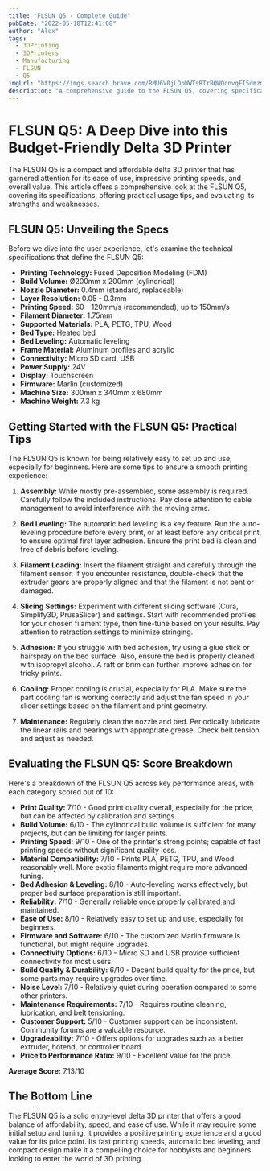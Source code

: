 ```yaml
---
title: "FLSUN Q5 - Complete Guide"
pubDate: "2022-05-18T12:41:08"
author: "Alex"
tags:
  - 3DPrinting
  - 3DPrinters
  - Manufacturing
  - FLSUN
  - Q5
imgUrl: "https://imgs.search.brave.com/RMU6V0jLDpWWTsRTrBQWQcnvqFI5dmzmk1ARWD66gl0/rs:fit:860:0:0:0/g:ce/aHR0cHM6Ly9jZG4x/LmJvdGxhbmQuZGUv/MTEwNDU5LXBkdF81/NDAvM2QtZHJ1Y2tl/ci1mbHN1bi1xNS5q/cGc"
description: "A comprehensive guide to the FLSUN Q5, covering specifications, usage tips, and comparisons with similar products."
---
```


# FLSUN Q5: A Deep Dive into this Budget-Friendly Delta 3D Printer

The FLSUN Q5 is a compact and affordable delta 3D printer that has garnered attention for its ease of use, impressive printing speeds, and overall value. This article offers a comprehensive look at the FLSUN Q5, covering its specifications, offering practical usage tips, and evaluating its strengths and weaknesses.

## FLSUN Q5: Unveiling the Specs

Before we dive into the user experience, let's examine the technical specifications that define the FLSUN Q5:

*   **Printing Technology:** Fused Deposition Modeling (FDM)
*   **Build Volume:** Ø200mm x 200mm (cylindrical)
*   **Nozzle Diameter:** 0.4mm (standard, replaceable)
*   **Layer Resolution:** 0.05 - 0.3mm
*   **Printing Speed:** 60 - 120mm/s (recommended), up to 150mm/s
*   **Filament Diameter:** 1.75mm
*   **Supported Materials:** PLA, PETG, TPU, Wood
*   **Bed Type:** Heated bed
*   **Bed Leveling:** Automatic leveling
*   **Frame Material:** Aluminum profiles and acrylic
*   **Connectivity:** Micro SD card, USB
*   **Power Supply:** 24V
*   **Display:** Touchscreen
*   **Firmware:** Marlin (customized)
*   **Machine Size:** 300mm x 340mm x 680mm
*   **Machine Weight:** 7.3 kg

## Getting Started with the FLSUN Q5: Practical Tips

The FLSUN Q5 is known for being relatively easy to set up and use, especially for beginners. Here are some tips to ensure a smooth printing experience:

1.  **Assembly:** While mostly pre-assembled, some assembly is required. Carefully follow the included instructions. Pay close attention to cable management to avoid interference with the moving arms.

2.  **Bed Leveling:** The automatic bed leveling is a key feature.  Run the auto-leveling procedure before every print, or at least before any critical print, to ensure optimal first layer adhesion.  Ensure the print bed is clean and free of debris before leveling.

3.  **Filament Loading:** Insert the filament straight and carefully through the filament sensor. If you encounter resistance, double-check that the extruder gears are properly aligned and that the filament is not bent or damaged.

4.  **Slicing Settings:** Experiment with different slicing software (Cura, Simplify3D, PrusaSlicer) and settings. Start with recommended profiles for your chosen filament type, then fine-tune based on your results.  Pay attention to retraction settings to minimize stringing.

5.  **Adhesion:** If you struggle with bed adhesion, try using a glue stick or hairspray on the bed surface. Also, ensure the bed is properly cleaned with isopropyl alcohol. A raft or brim can further improve adhesion for tricky prints.

6.  **Cooling:** Proper cooling is crucial, especially for PLA. Make sure the part cooling fan is working correctly and adjust the fan speed in your slicer settings based on the filament and print geometry.

7.  **Maintenance:** Regularly clean the nozzle and bed. Periodically lubricate the linear rails and bearings with appropriate grease. Check belt tension and adjust as needed.

## Evaluating the FLSUN Q5: Score Breakdown

Here's a breakdown of the FLSUN Q5 across key performance areas, with each category scored out of 10:

*   **Print Quality:** 7/10 - Good print quality overall, especially for the price, but can be affected by calibration and settings.
*   **Build Volume:** 6/10 - The cylindrical build volume is sufficient for many projects, but can be limiting for larger prints.
*   **Printing Speed:** 9/10 - One of the printer's strong points; capable of fast printing speeds without significant quality loss.
*   **Material Compatibility:** 7/10 - Prints PLA, PETG, TPU, and Wood reasonably well. More exotic filaments might require more advanced tuning.
*   **Bed Adhesion & Leveling:** 8/10 - Auto-leveling works effectively, but proper bed surface preparation is still important.
*   **Reliability:** 7/10 - Generally reliable once properly calibrated and maintained.
*   **Ease of Use:** 8/10 - Relatively easy to set up and use, especially for beginners.
*   **Firmware and Software:** 6/10 - The customized Marlin firmware is functional, but might require upgrades.
*   **Connectivity Options:** 6/10 - Micro SD and USB provide sufficient connectivity for most users.
*   **Build Quality & Durability:** 6/10 - Decent build quality for the price, but some parts may require upgrades over time.
*   **Noise Level:** 7/10 - Relatively quiet during operation compared to some other printers.
*   **Maintenance Requirements:** 7/10 - Requires routine cleaning, lubrication, and belt tensioning.
*   **Customer Support:** 5/10 - Customer support can be inconsistent. Community forums are a valuable resource.
*   **Upgradeability:** 7/10 - Offers options for upgrades such as a better extruder, hotend, or controller board.
*   **Price to Performance Ratio:** 9/10 - Excellent value for the price.

**Average Score:** 7.13/10

## The Bottom Line

The FLSUN Q5 is a solid entry-level delta 3D printer that offers a good balance of affordability, speed, and ease of use. While it may require some initial setup and tuning, it provides a positive printing experience and a good value for its price point. Its fast printing speeds, automatic bed leveling, and compact design make it a compelling choice for hobbyists and beginners looking to enter the world of 3D printing.
